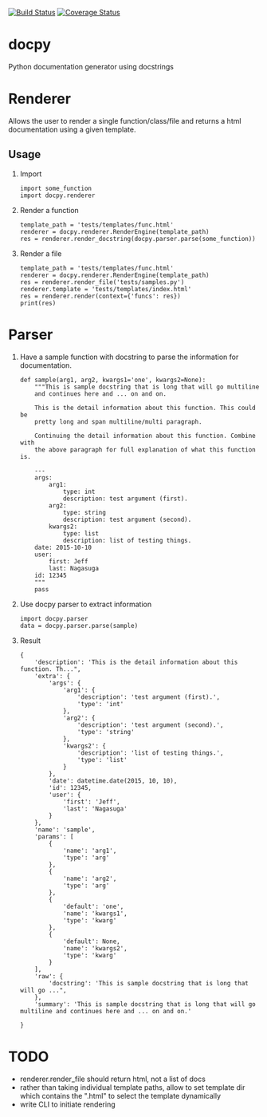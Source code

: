 [![Build Status](https://travis-ci.org/nagasuga/docpy.png?branch=master)](https://travis-ci.org/nagasuga/docpy)
[![Coverage Status](https://coveralls.io/repos/nagasuga/docpy/badge.png?branch=master&service=github)](https://coveralls.io/github/nagasuga/docpy?branch=master)


# docpy

Python documentation generator using docstrings


# Renderer

Allows the user to render a single function/class/file and returns a html documentation using a given template.

## Usage

1. Import

    ```
    import some_function
    import docpy.renderer
    ```

2. Render a function


    ```
    template_path = 'tests/templates/func.html'
    renderer = docpy.renderer.RenderEngine(template_path)
    res = renderer.render_docstring(docpy.parser.parse(some_function))
    ```

2. Render a file


    ```
    template_path = 'tests/templates/func.html'
    renderer = docpy.renderer.RenderEngine(template_path)
    res = renderer.render_file('tests/samples.py')
    renderer.template = 'tests/templates/index.html'
    res = renderer.render(context={'funcs': res})
    print(res)
    ```


# Parser

1. Have a sample function with docstring to parse the information for documentation.

    ```
    def sample(arg1, arg2, kwargs1='one', kwargs2=None):
        """This is sample docstring that is long that will go multiline
        and continues here and ... on and on.

        This is the detail information about this function. This could be
        pretty long and span multiline/multi paragraph.

        Continuing the detail information about this function. Combine with
        the above paragraph for full explanation of what this function is.

        ---
        args:
            arg1:
                type: int
                description: test argument (first).
            arg2:
                type: string
                description: test argument (second).
            kwargs2:
                type: list
                description: list of testing things.
        date: 2015-10-10
        user:
            first: Jeff
            last: Nagasuga
        id: 12345
        """
        pass
    ```

2. Use docpy parser to extract information

    ```
    import docpy.parser
    data = docpy.parser.parse(sample)
    ```

3. Result

    ```
    {
        'description': 'This is the detail information about this function. Th...",
        'extra': {
            'args': {
                'arg1': {
                    'description': 'test argument (first).',
                    'type': 'int'
                },
                'arg2': {
                    'description': 'test argument (second).',
                    'type': 'string'
                },
                'kwargs2': {
                    'description': 'list of testing things.',
                    'type': 'list'
                }
            },
            'date': datetime.date(2015, 10, 10),
            'id': 12345,
            'user': {
                'first': 'Jeff',
                'last': 'Nagasuga'
            }
        },
        'name': 'sample',
        'params': [
            {
                'name': 'arg1',
                'type': 'arg'
            },
            {
                'name': 'arg2',
                'type': 'arg'
            },
            {
                'default': 'one',
                'name': 'kwargs1',
                'type': 'kwarg'
            },
            {
                'default': None,
                'name': 'kwargs2',
                'type': 'kwarg'
            }
        ],
        'raw': {
            'docstring': 'This is sample docstring that is long that will go ...",
        },
        'summary': 'This is sample docstring that is long that will go multiline and continues here and ... on and on.'

    }
    ```


# TODO

* renderer.render_file should return html, not a list of docs
* rather than taking individual template paths, allow to set template dir which contains the "<object type>.html" to select the template dynamically
* write CLI to initiate rendering
